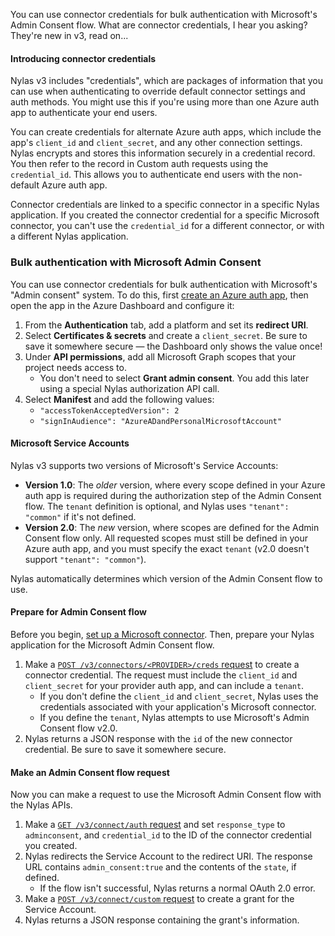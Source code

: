 You can use connector credentials for bulk authentication with Microsoft's Admin Consent flow. What are connector credentials, I hear you asking? They're new in v3, read on...

#### Introducing connector credentials

Nylas v3 includes "credentials", which are packages of information that you can use when authenticating to override default connector settings and auth methods. You might use this if you're using more than one Azure auth app to authenticate your end users.

You can create credentials for alternate Azure auth apps, which include the app's `client_id` and `client_secret`, and any other connection settings. Nylas encrypts and stores this information securely in a credential record. You then refer to the record in Custom auth requests using the `credential_id`. This allows you to authenticate end users with the non-default Azure auth app.

Connector credentials are linked to a specific connector in a specific Nylas application. If you created the connector credential for a specific Microsoft connector, you can't use the `credential_id` for a different connector, or with a different Nylas application.

### Bulk authentication with Microsoft Admin Consent

You can use connector credentials for bulk authentication with Microsoft's "Admin consent" system. To do this, first [create an Azure auth app](https://developer.nylas.com/docs/dev-guide/provider-guides/microsoft/create-azure-app/), then open the app in the Azure Dashboard and configure it:

1. From the **Authentication** tab, add a platform and set its **redirect URI**.
2. Select **Certificates & secrets** and create a `client_secret`. Be sure to save it somewhere secure — the Dashboard only shows the value once!
3. Under **API permissions**, add all Microsoft Graph scopes that your project needs access to.
    - You don't need to select **Grant admin consent**. You add this later using a special Nylas authorization API call.
4. Select **Manifest** and add the following values:
    - `"accessTokenAcceptedVersion": 2`
    - `"signInAudience": "AzureADandPersonalMicrosoftAccount"`

#### Microsoft Service Accounts

Nylas v3 supports two versions of Microsoft's Service Accounts:

- **Version 1.0**: The _older_ version, where every scope defined in your Azure auth app is required during the authorization step of the Admin Consent flow. The `tenant` definition is optional, and Nylas uses `"tenant": "common"` if it's not defined.
- **Version 2.0**: The _new_ version, where scopes are defined for the Admin Consent flow only. All requested scopes must still be defined in your Azure auth app, and you must specify the exact `tenant` (v2.0 doesn't support `"tenant": "common"`).

Nylas automatically determines which version of the Admin Consent flow to use.

#### Prepare for Admin Consent flow

Before you begin, [set up a Microsoft connector](https://developer.nylas.com/docs/dev-guide/provider-guides/microsoft/create-azure-app/#add-a-microsoft-connector-to-nylas). Then, prepare your Nylas application for the Microsoft Admin Consent flow.

1. Make a [`POST /v3/connectors/<PROVIDER>/creds` request](https://developer.nylas.com/docs/api/v3/admin/#post-/v3/connectors/-provider-/creds) to create a connector credential. The request must include the `client_id` and `client_secret` for your provider auth app, and can include a `tenant`.
    - If you don't define the `client_id` and `client_secret`, Nylas uses the credentials associated with your application's Microsoft connector.
    - If you define the `tenant`, Nylas attempts to use Microsoft's Admin Consent flow v2.0.
2. Nylas returns a JSON response with the `id` of the new connector credential. Be sure to save it somewhere secure.

#### Make an Admin Consent flow request

Now you can make a request to use the Microsoft Admin Consent flow with the Nylas APIs.

1. Make a [`GET /v3/connect/auth` request](https://developer.nylas.com/docs/api/v3/admin/#get-/v3/connect/auth) and set `response_type` to `adminconsent`, and `credential_id` to the ID of the connector credential you created.
2. Nylas redirects the Service Account to the redirect URI. The response URL contains `admin_consent:true` and the contents of the `state`, if defined.
    - If the flow isn't successful, Nylas returns a normal OAuth 2.0 error.
3. Make a [`POST /v3/connect/custom` request](https://developer.nylas.com/docs/api/v3/admin/#post-/v3/connect/custom) to create a grant for the Service Account.
4. Nylas returns a JSON response containing the grant's information.
